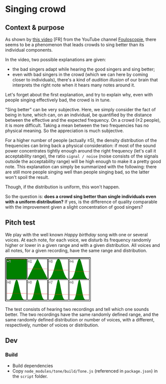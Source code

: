 # Singing crowd
## Context & purpose
As shown by [this video](https://youtu.be/lWFq8uILaq4) [FR] from the YouTube channel [Fouloscopie](https://www.youtube.com/channel/UCLXDNUOO3EQ80VmD9nQBHPg), there seems to be a phenomenon that leads crowds to sing better than its individual components.

In the video, two possible explanations are given:
* the bad singers adapt while hearing the good singers and sing better;
* even with bad singers in the crowd (which we can here by coming closer to individuals), there's a kind of *audition illusion* of our brain that interprets the right note when it hears many notes around it.

Let's forget about the first explanation, and try to explain why, even with people singing effectively bad, the crowd is in tune.

"Sing better" can be very subjective. Here, we simply consider the fact of being in tune, which can, on an individual, be quantified by the distance between the effective and the expected frequency. On a crowd (≥2 people), it is more difficult. Taking a mean between the two frequencies has no physical meaning. So the appreciation is much subjective.

For a higher number of people (actually ≥5), the density distribution of the frequencies can bring back a physical consideration: if most of the sound power concentrates tightly enough around the right frequency (let's call it acceptability range), the ratio `signal / noise` (noise consists of the signals outside the acceptability range) will be high enough to make it a pretty good note. This explanation can simply be summarized with the following: there are still more people singing well than people singing bad, so the latter won't spoil the result.

Though, if the distribution is uniform, this won't happen.

So the question is: **does a crowd sing better than single individuals even with a uniform distribution?** If yes, is the difference of quality comparable with the improvement given a slight concentration of good singers?

## Pitch test
We play with the well known *Happy birthday* song with one or several voices. At each note, for each voice, we disturb its frequency randomly higher or lower in a given range and with a given distribution. All voices and all notes, for a given recording, have the same range and distribution.

![available distributions missing!](img/distributions.png "Available distributions")

The test consists of hearing two recordings and tell which one sounds better. The two recordings have the same randomly defined range, and the same randomly defined distribution or number of voices, with a different, respectively, number of voices or distribution.

## Dev
### Build
* Build dependencies
* Copy `node_modules/tone/build/Tone.js` (referenced in `package.json`) in the `script` folder.

